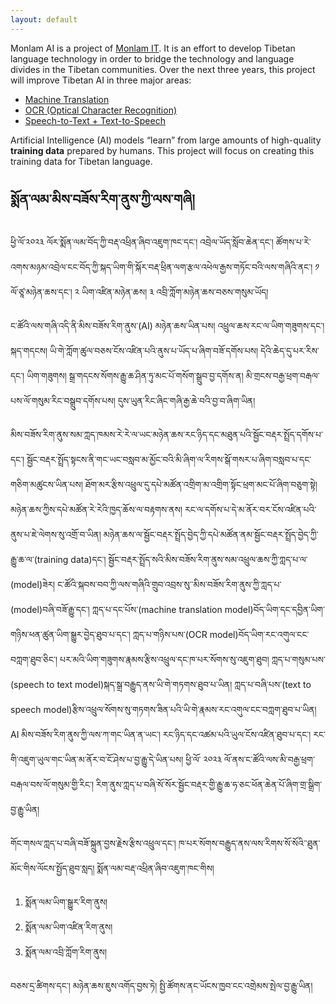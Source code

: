 ```yaml
---
layout: default
---
```


Monlam AI is a project of [Monlam IT](https://monlamit.com). It is an effort to develop Tibetan language technology in order to bridge the technology and language divides in the Tibetan communities. Over the next three years, this project will improve Tibetan AI in three major areas:
- [Machine Translation](mt.md)
- [OCR (Optical Character Recognition)](ocr.md)
- [Speech-to-Text + Text-to-Speech](stt.md)

Artificial Intelligence (AI) models “learn” from large amounts of high-quality **training data** prepared by humans. This project will focus on creating this training data for Tibetan language.


## སྨོན་ལམ་མིས་བཟོས་རིག་ནུས་ཀྱི་ལས་གཞི།

ཕྱི་ལོ་༢༠༢༣ ལོར་སྨོན་ལམ་བོད་ཀྱི་བརྡ་འཕྲིན་ཞིབ་འཇུག་ཁང་དང་། འབྲེལ་ཡོད་སློབ་ཆེན་དང་། ཚོགས་པ་རེ་འགས་མཉམ་འབྲེལ་ངང་བོད་ཀྱི་སྐད་ཡིག་གི་སྐོར་བརྡ་ཕྲིན་ལག་རྩལ་འཕེལ་རྒྱས་གཏོང་བའི་ལས་གཞིའི་ནང་། ༡ ལོ་ཙཱ་མཉེན་ཆས་དང་། ༢ ཡིག་འཛིན་མཉེན་ཆས། ༣ འབྲི་ཀློག་མཉེན་ཆས་བཅས་གསུམ་ཡོད། 

ང་ཚོའི་ལས་གཞི་འདི་ནི་མིས་བཟོས་རིག་ནུས་(AI) མཉེན་ཆས་ཡིན་པས། འཕྲུལ་ཆས་རང་ལ་ཡིག་གཟུགས་དང་། སྐད་གདངས། ཡི་གེ་ཀློག་ཚུལ་བཅས་ངོས་འཛིན་པའི་ནུས་པ་ཡོད་པ་ཞིག་བཟོ་དགོས་པས། དེའི་ཆེད་དུ་པར་རིས་དང་། ཡིག་གཟུགས། སྒྲ་གདངས་སོགས་རྒྱུ་ཆ་ཤིན་ཏུ་མང་པོ་གསོག་སྒྲུབ་བྱ་དགོས་ན། མི་གྲངས་བརྒྱ་ཕྲག་བརྒལ་པས་ལོ་གསུམ་རིང་བསྒྲུབ་དགོས་པས། དུས་ཡུན་རིང་ཞིང་གཞི་རྒྱ་ཆེ་བའི་བྱ་བ་ཞིག་ཡིན། 

མིས་བཟོས་རིག་ནུས་སམ་ཀླད་ཁམས་རེ་རེ་ལ་ཡང་མཉེན་ཆས་རང་ཉིད་དང་མཐུན་པའི་སྦྱོང་བརྡར་སྤྲོད་དགོས་པ་དང་། སྦྱོང་བརྡར་སྤྲོད་སྟངས་ནི་གང་ཡང་བསླབ་མ་མྱོང་བའི་མི་ཞིག་ལ་རིགས་སྒོ་གསར་པ་ཞིག་བསླབ་པ་དང་གཅིག་མཚུངས་ཡིན་པས། ཐོག་མར་རྩིས་འཕྲུལ་དུ་དཔེ་མཚོན་འགྲིག་མ་འགྲིག་སྟོང་ཕྲག་མང་པོ་ཞིག་བཅུག་སྟེ།  མཉེན་ཆས་ཀྱིས་དཔེ་མཚོན་རེ་རེའི་ཁྱད་ཆོས་ལ་བརྟགས་ནས། རང་ལ་དགོས་པ་དེ་མ་ནོར་བར་ངོས་འཛིན་པའི་ནུས་པ་ཇེ་ལེགས་སུ་འགྲོ་བ་ཡིན། མཉེན་ཆས་ལ་སྦྱོང་བརྡར་སྤྲོད་བྱེད་ཀྱི་དཔེ་མཚོན་ནམ་སྦྱོང་བརྡར་སྤྲོད་བྱེད་ཀྱི་རྒྱུ་ཆ་ལ་(training data)དང་།   སྦྱོང་བརྡར་སྤྲོད་སའི་མིས་བཟོས་རིག་ནུས་སམ་འཕྲུལ་ཆས་ཀྱི་ཀླད་པ་ལ་(model)ཟེར། 
ང་ཚོའི་སྐབས་བབ་ཀྱི་ལས་གཞིའི་གྲུབ་འབྲས་སུ་་མིས་བཟོས་རིག་ནུས་ཀྱི་ཀླད་པ་(model)བཞི་བཟོ་རྒྱུ་དང་། ཀླད་པ་དང་པོས་(machine translation model)བོད་ཡིག་དང་དབྱིན་ཡིག་གཉིས་ཕན་ཚུན་ཡིག་སྒྱུར་བྱེད་ཐུབ་པ་དང་། ཀླད་པ་གཉིས་པས་(OCR model)བོད་ཡིག་རང་འགུལ་ངང་བཀླག་ཐུབ་ཅིང་། པར་མའི་ཡིག་གཟུགས་རྣམས་རྩིས་འཕྲུལ་དང་ཁ་པར་སོགས་སུ་འཇུག་ཐུབ། ཀླད་པ་གསུམ་པས་(speech to text model)སྐད་སྒྲ་བརྒྱུད་ནས་ཡི་གེ་གཏགས་ཐུབ་པ་ཡིན། ཀླད་པ་བཞི་པས་(text to speech model)རྩིས་འཕྲུལ་སོགས་སུ་གཏགས་ཟིན་པའི་ཡི་གེ་རྣམས་རང་འགུལ་ངང་བཀླག་ཐུབ་པ་ཡིན། 
AI མིས་བཟོས་རིག་ནུས་ཀྱི་ལས་ཀ་གང་ཡིན་ན་ཡང་། རང་ཉིད་དང་འཚམ་པའི་ཡུལ་ངོས་འཛིན་ཐུབ་པ་དང་། རང་གི་འཇུག་ཡུལ་གང་ཡིན་མ་ནོར་བ་ངོ་ཤེས་པ་བྱ་རྒྱུ་དེ་ཡིན་པས། ཕྱི་ལོ་ ༢༠༢༣ ལོ་ནས་ང་ཚོའི་ལས་མི་བརྒྱ་ཕྲག་བརྒལ་བས་ལོ་གསུམ་གྱི་རིང་། རིག་ནུས་ཀླད་པ་བཞི་སོ་སོར་སྦྱོང་བརྡར་གྱི་རྒྱུ་ཆ་ཧ་ཅང་ཕོན་ཆེན་པོ་ཞིག་གྲ་སྒྲིག་བྱ་རྒྱུ་ཡིན། 


གོང་གསལ་ཀླད་པ་བཞི་བཟོ་སྐྲུན་བྱས་རྗེས་རྩིས་འཕྲུལ་དང་། ཁ་པར་སོགས་བརྒྱུད་ནས་ལས་རིགས་སོ་སོའི་་ཐུན་མོང་གིས་ལོངས་སྤྱོད་ཐུབ་སླད། སྨོན་ལམ་བརྡ་འཕྲིན་ཞིབ་འཇུག་ཁང་གིས།
1. སྨོན་ལམ་ཡིག་སྒྱུར་རིག་ནུས། 
1. སྨོན་ལམ་ཡིག་འཛིན་རིག་ནུས།
1. སྨོན་ལམ་འབྲི་ཀློག་རིག་ནུས།

བཅས་དྲ་ཚིགས་དང་། མཉེན་ཆས་ཇུས་འགོད་བྱས་ཏེ། སྤྱི་ཚོགས་ནང་ཡོངས་ཁྱབ་ངང་འགྲེམས་སྤེལ་བྱ་རྒྱུ་ཡིན། 

